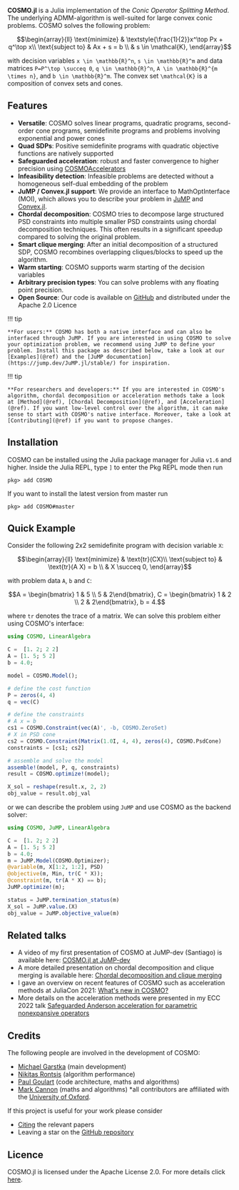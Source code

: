 __COSMO.jl__ is a Julia implementation of the _Conic Operator Splitting Method_. The underlying ADMM-algorithm is well-suited for large convex conic problems. COSMO solves the following problem:

```math
\begin{array}{ll} \text{minimize} & \textstyle{\frac{1}{2}}x^\top Px + q^\top x\\ \text{subject to} & Ax + s = b \\ & s \in \mathcal{K},
\end{array}
```

with decision variables ``x \in \mathbb{R}^n``, ``s \in \mathbb{R}^m`` and data matrices ``P=P^\top \succeq 0``, ``q \in \mathbb{R}^n``, ``A \in \mathbb{R}^{m \times n}``, and ``b \in \mathbb{R}^m``. The convex set ``\mathcal{K}``
 is a composition of convex sets and cones.

## Features

* __Versatile__: COSMO solves linear programs, quadratic programs, second-order cone programs, semidefinite programs and problems involving exponential and power cones
* __Quad SDPs__: Positive semidefinite programs with quadratic objective functions are natively supported
* __Safeguarded acceleration__: robust and faster convergence to higher precision using [COSMOAccelerators](https://github.com/oxfordcontrol/COSMOAccelerators.jl)
* __Infeasibility detection__: Infeasible problems are detected without a homogeneous self-dual embedding of the problem
* __JuMP / Convex.jl support__: We provide an interface to MathOptInterface (MOI), which allows you to describe your problem in [JuMP](https://github.com/JuliaOpt/JuMP.jl) and [Convex.jl](https://github.com/JuliaOpt/Convex.jl).
* __Chordal decomposition__: COSMO tries to decompose large structured PSD constraints into multiple smaller PSD constraints using chordal decomposition techniques. This often results in a significant speedup compared to solving the original problem.
* __Smart clique merging__: After an initial decomposition of a structured SDP, COSMO recombines overlapping cliques/blocks to speed up the algorithm.
* __Warm starting__: COSMO supports warm starting of the decision variables
* __Arbitrary precision types__: You can solve problems with any floating point precision.
* __Open Source__: Our code is available on [GitHub](https://github.com/oxfordcontrol/COSMO.jl) and distributed under the Apache 2.0 Licence


!!! tip

    **For users:** COSMO has both a native interface and can also be interfaced through JuMP. If you are interested in using COSMO to solve your optimization problem, we recommend using JuMP to define your problem. Install this package as described below, take a look at our [Examples](@ref) and the [JuMP documentation](https://jump.dev/JuMP.jl/stable/) for inspiration.

!!! tip

    **For researchers and developers:** If you are interested in COSMO's algorithm, chordal decomposition or acceleration methods take a look at [Method](@ref), [Chordal Decomposition](@ref), and [Acceleration](@ref). If you want low-level control over the algorithm, it can make sense to start with COSMO's native interface. Moreover, take a look at [Contributing](@ref) if you want to propose changes.

    
## Installation
COSMO can be installed using the Julia package manager for Julia `v1.6` and higher. Inside the Julia REPL, type `]` to enter the Pkg REPL mode then run

`pkg> add COSMO`

If you want to install the latest version from master run

`pkg> add COSMO#master`

## Quick Example
Consider the following 2x2 semidefinite program with decision variable `X`:
```math
\begin{array}{ll} \text{minimize} &  \text{tr}(CX)\\
\text{subject to} &  \text{tr}(A X) = b \\
                  &  X \succeq 0,
\end{array}
```
with problem data `A`, `b` and `C`:
```math
A = \begin{bmatrix} 1 & 5 \\ 5 & 2\end{bmatrix},
C = \begin{bmatrix} 1 & 2 \\ 2 & 2\end{bmatrix},
b = 4.
```
where `tr` denotes the trace of a matrix.
We can solve this problem either using COSMO's interface:
```julia
using COSMO, LinearAlgebra

C =  [1. 2; 2 2]
A = [1. 5; 5 2]
b = 4.0;

model = COSMO.Model();

# define the cost function
P = zeros(4, 4)
q = vec(C)

# define the constraints
# A x = b
cs1 = COSMO.Constraint(vec(A)', -b, COSMO.ZeroSet)
# X in PSD cone
cs2 = COSMO.Constraint(Matrix(1.0I, 4, 4), zeros(4), COSMO.PsdCone)
constraints = [cs1; cs2]

# assemble and solve the model
assemble!(model, P, q, constraints)
result = COSMO.optimize!(model);

X_sol = reshape(result.x, 2, 2)
obj_value = result.obj_val
```

or we can describe the problem using `JuMP` and use COSMO as the backend solver:
```julia
using COSMO, JuMP, LinearAlgebra

C =  [1. 2; 2 2]
A = [1. 5; 5 2]
b = 4.0;
m = JuMP.Model(COSMO.Optimizer);
@variable(m, X[1:2, 1:2], PSD)
@objective(m, Min, tr(C * X));
@constraint(m, tr(A * X) == b);
JuMP.optimize!(m);

status = JuMP.termination_status(m)
X_sol = JuMP.value.(X)
obj_value = JuMP.objective_value(m)
```

## Related talks
- A video of my first presentation of COSMO at JuMP-dev (Santiago) is available here: [COSMO.jl at JuMP-dev](https://www.youtube.com/watch?v=H4Q0ZXDqB70)
- A more detailed presentation on chordal decomposition and clique merging is available here: [Chordal decomposition and clique merging](https://vimeo.com/439962112)
- I gave an overview on recent features of COSMO such as acceleration methods at JuliaCon 2021: [What's new in COSMO?](https://www.youtube.com/watch?v=O50kKay3Ie8)
- More details on the acceleration methods were presented in my ECC 2022 talk [Safeguarded Anderson acceleration for parametric nonexpansive operators](https://vimeo.com/735144787)

## Credits

The following people are involved in the development    of COSMO:
* [Michael Garstka](https://migarstka.github.io) (main development)
* [Nikitas Rontsis](https://github.com/nrontsis) (algorithm performance)
* [Paul Goulart](http://users.ox.ac.uk/~engs1373/) (code architecture, maths and algorithms)
* [Mark Cannon](https://markcannon.github.io) (maths and algorithms)
\*all contributors are affiliated with the [University of Oxford](http://www2.eng.ox.ac.uk/control).

If this project is useful for your work please consider
* [Citing](citing.md) the relevant papers
* Leaving a star on the [GitHub repository](https://github.com/oxfordcontrol/COSMO.jl)


## Licence
COSMO.jl is licensed under the Apache License 2.0. For more details click [here](https://github.com/oxfordcontrol/COSMO.jl/blob/master/LICENSE.md).
